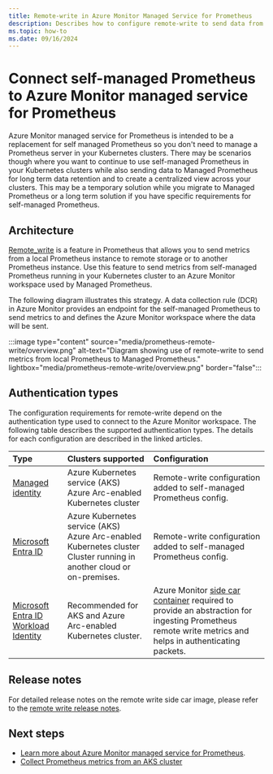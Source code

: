 ```yaml
---
title: Remote-write in Azure Monitor Managed Service for Prometheus
description: Describes how to configure remote-write to send data from self-managed Prometheus running in your AKS cluster or Azure Arc-enabled Kubernetes cluster 
ms.topic: how-to
ms.date: 09/16/2024
---
```


# Connect self-managed Prometheus to Azure Monitor managed service for Prometheus
Azure Monitor managed service for Prometheus is intended to be a replacement for self managed Prometheus so you don't need to manage a Prometheus server in your Kubernetes clusters. There may be scenarios though where you want to continue to use self-managed Prometheus in your Kubernetes clusters while also sending data to Managed Prometheus for long term data retention and to create a centralized view across your clusters. This may be a temporary solution while you migrate to Managed Prometheus or a long term solution if you have specific requirements for self-managed Prometheus.


## Architecture
[Remote_write](https://prometheus.io/docs/prometheus/latest/configuration/configuration/#remote_write) is a feature in Prometheus that allows you to send metrics from a local Prometheus instance to remote storage or to another Prometheus instance. Use this feature to send metrics from self-managed Prometheus running in your Kubernetes cluster to an Azure Monitor workspace used by Managed Prometheus.

The following diagram illustrates this strategy. A data collection rule (DCR) in Azure Monitor provides an endpoint for the self-managed Prometheus to send metrics to and defines the Azure Monitor workspace where the data will be sent.

:::image type="content" source="media/prometheus-remote-write/overview.png" alt-text="Diagram showing use of remote-write to send metrics from local Prometheus to Managed Prometheus." lightbox="media/prometheus-remote-write/overview.png"  border="false":::


## Authentication types
The configuration requirements for remote-write depend on the authentication type used to connect to the Azure Monitor workspace. The following table describes the supported authentication types. The details for each configuration are described in the linked articles.

| Type | Clusters supported | Configuration |
|:---|:---|:---|
| [Managed identity](./prometheus-remote-write-managed-identity.md) | Azure Kubernetes service (AKS)<br>Azure Arc-enabled Kubernetes cluster | Remote-write configuration added to self-managed Prometheus config. |
| [Microsoft Entra ID](./prometheus-remote-write-active-directory.md) | Azure Kubernetes service (AKS)<br>Azure Arc-enabled Kubernetes cluster<br>Cluster running in another cloud or on-premises. | Remote-write configuration added to self-managed Prometheus config. |
| [Microsoft Entra ID Workload Identity](./prometheus-remote-write-azure-workload-identity.md) | Recommended for AKS and Azure Arc-enabled Kubernetes cluster. | Azure Monitor [side car container](/azure/architecture/patterns/sidecar) required to provide an abstraction for ingesting Prometheus remote write metrics and helps in authenticating packets. |



## Release notes

For detailed release notes on the remote write side car image, please refer to the [remote write release notes](https://github.com/Azure/prometheus-collector/blob/main/REMOTE-WRITE-RELEASENOTES.md).


## Next steps

- [Learn more about Azure Monitor managed service for Prometheus](../essentials/prometheus-metrics-overview.md).
- [Collect Prometheus metrics from an AKS cluster](../containers/kubernetes-monitoring-enable.md)
